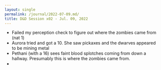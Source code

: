 ```yaml
---
layout: single
permalink: /journal/2022-07-09.md/
title: D&D Session x02 - Jul. 09, 2022
---
```


- Failed my perception check to figure out where the zombies came from (nat 1)
- Aurora tried and got a 10. She saw pickaxes and the dwarves appeared to be mining metal
- Pethani (with a 16) sees faint blood splotches coming from down a hallway. Presumably this is where the zombies came from.
- 